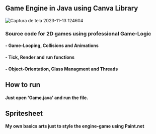 ## Game Engine in Java using Canva Library
![Captura de tela 2023-11-13 124604](https://github.com/Vitimfm/Game-engine-Canva/assets/96491301/90da8d95-f51a-420a-9b81-7854c7bdcf81)
<h3> Source code for 2D games using professional Game-Logic</h3>
<h4> - Game-Looping, Collisions and Animations </h4>
<h4> - Tick, Render and run functions </h4>
<h4> - Object-Orientation, Class Managment and Threads </h4>

## How to run
<h4> Just open 'Game.java' and run the file. </h4>

## Spritesheet
<h4> My own basics arts just to style the engine-game using Paint.net</h4>
